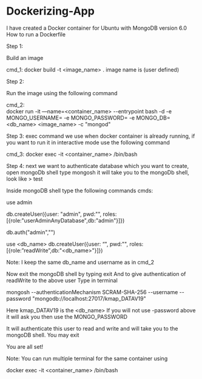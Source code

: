 # Dockerizing-App
I have created a Docker container for Ubuntu with MongoDB version 6.0
How to run a Dockerfile

Step 1: 

Build an image 

cmd_1: docker build -t <image_name> .
               image name is (user defined)

Step 2:


Run the image using the following command

cmd_2:   
docker run -it —name=<container_name> --entrypoint bash -d -e MONGO_USERNAME=<username> -e MONGO_PASSWORD=<password> -e MONGO_DB=<db_name> <image_name> -c "mongod"

Step 3:  exec command we use when docker container is already running, if you want to run it in interactive mode use the following command

cmd_3:  docker exec -it <container_name> /bin/bash

Step 4: next we want to authenticate database which you want to create, open mongoDb shell
type
mongosh it will take you to the mongoDb shell, look like > test

Inside mongoDB shell type the following commands
cmds: 

use admin

db.createUser({user: "admin", pwd:"<password>", roles:[{role:"userAdminAnyDatabase",db:"admin"}]})

db.auth("admin","<password>")

use <db_name>
db.createUser({user: “<username>", pwd:"<password>", roles:[{role:”readWrite”,db:"<db_name>"}]})

Note: I keep the same db_name and username  as in cmd_2 

Now exit the mongoDB shell by typing exit
And to give authentication of readWrite to the above user <username> 
Type in terminal 

mongosh --authenticationMechanism SCRAM-SHA-256 --username <username> --password <password> "mongodb://localhost:27017/kmap_DATAV19" 

Here kmap_DATAV19 is the <db_name>
If you will not use -password above it will ask you then use the MONGO_PASSWORD

It will authenticate this user to read and write and will take you to the mongoDB shell. You may exit

You are all set! 


Note: You can run multiple terminal for the same container using 

docker exec -it <container_name> /bin/bash


